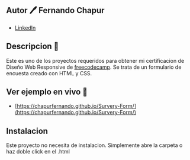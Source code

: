 ## Autor 🖊 **Fernando Chapur**

- [LinkedIn](https://www.linkedin.com/in/chapurfernando/)

## Descripcion 👀

Este es uno de los proyectos requeridos para obtener mi certificacion de Diseño Web Responsive de [freecodecamp](https://www.freecodecamp.org/chapurfernando).
Se trata de un formulario de encuesta creado con HTML y CSS.

## Ver ejemplo en vivo 📌

- [https://chapurfernando.github.io/Survery-Form/](https://chapurfernando.github.io/Survery-Form/)

## Instalacion

Este proyecto no necesita de instalacion. Simplemente abre la carpeta o haz doble click en el .html
